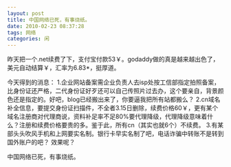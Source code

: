 ```yaml
---
layout: post
title: 中国网络已死，有事烧纸。
date: 2010-02-23 08:37:28
tags: 网络
categories: 闲
---
```

昨天把一个.net续费了下，支付宝付款53￥。godaddy做的真是越来越出色了，美元自动结算￥，汇率为6.83*，挺厚道。

今天得到的消息：
1.企业网站备案需企业负责人去isp处按工信部指定拍照备案，比身份证还严格，二代身份证好歹还可以自己传照片过去办，这个要亲自，背景颜色还是指定的。好吧，blog已经搬出来了，你要逼我把所有站都搬么？
2.cn域名补全信息，要提交身份证扫描件，不全者3.15日删除，续费价格60￥，更有某个域名注册商对代理商说，资料补足率不足80%要代理降级，代理降级意味着什么？注册和续费价格要贵的多。鉴于此，所有cn（其实也就6个）不续费。
3.有某部头头吹风手机和上网要实名制。银行卡早实名制了吧，电话诈骗中转账不是转到国外账户的吧？ 效果呢？


中国网络已死，有事烧纸。